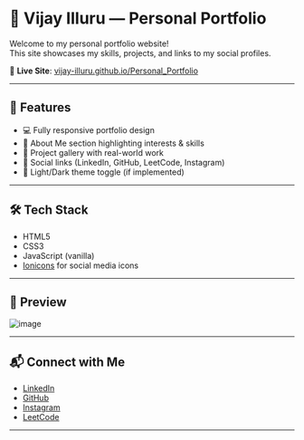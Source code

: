 # 💼 Vijay Illuru — Personal Portfolio

Welcome to my personal portfolio website!  
This site showcases my skills, projects, and links to my social profiles.

🔗 **Live Site**: [vijay-illuru.github.io/Personal_Portfolio](https://vijay-illuru.github.io/Personal_Portfolio/)

---

## 🚀 Features

- 💻 Fully responsive portfolio design
- 🧠 About Me section highlighting interests & skills
- 📂 Project gallery with real-world work
- 📱 Social links (LinkedIn, GitHub, LeetCode, Instagram)
- 🌙 Light/Dark theme toggle (if implemented)

---

## 🛠️ Tech Stack

- HTML5
- CSS3
- JavaScript (vanilla)
- [Ionicons](https://ionic.io/ionicons) for social media icons

---

## 📸 Preview

![image](https://github.com/user-attachments/assets/e1ef1526-7bea-40db-abc6-d796e69b5c11)


---

## 📬 Connect with Me

- [LinkedIn](https://www.linkedin.com/in/vijaykumarreddy-illuru-274227259/)
- [GitHub](https://github.com/vijay-illuru)
- [Instagram](https://www.instagram.com/___vijay_illuru.___/)
- [LeetCode](https://leetcode.com/u/vijayilluru/)

---
